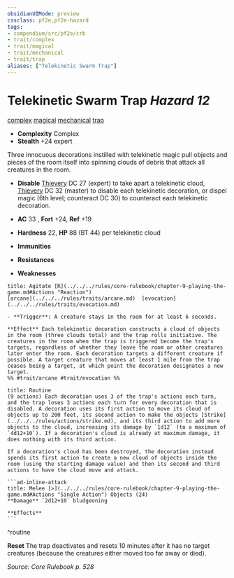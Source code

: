 ```yaml
---
obsidianUIMode: preview
cssclass: pf2e,pf2e-hazard
tags:
- compendium/src/pf2e/crb
- trait/complex
- trait/magical
- trait/mechanical
- trait/trap
aliases: ["Telekinetic Swarm Trap"]
---
```

# Telekinetic Swarm Trap *Hazard 12*  
[complex](../../../rules/traits/complex.md)  [magical](../../../rules/traits/magical.md)  [mechanical](../../../rules/traits/mechanical.md)  [trap](../../../rules/traits/trap.md)  

- **Complexity** Complex
- **Stealth** +24 expert  

Three innocuous decorations instilled with telekinetic magic pull objects and pieces of the room itself into spinning clouds of debris that attack all creatures in the room.

- **Disable** [Thievery](../../skills.md#Thievery) DC 27 (expert) to take apart a telekinetic cloud, [Thievery](../../skills.md#Thievery) DC 32 (master) to disable each telekinetic decoration, or dispel magic (6th level; counteract DC 30) to counteract each telekinetic decoration.  

- **AC** 33 , **Fort** +24, **Ref** +19
- **Hardness** 22, **HP** 88 (BT 44) per telekinetic cloud
- **Immunities** 
- **Resistances** 
- **Weaknesses** 
     
```ad-embed-ability
title: Agitate [R](../../../rules/core-rulebook/chapter-9-playing-the-game.md#Actions "Reaction")
[arcane](../../../rules/traits/arcane.md)  [evocation](../../../rules/traits/evocation.md)  

- **Trigger**: A creature stays in the room for at least 6 seconds.

**Effect** Each telekinetic decoration constructs a cloud of objects in the room (three clouds total) and the trap rolls initiative. The creatures in the room when the trap is triggered become the trap's targets, regardless of whether they leave the room or other creatures later enter the room. Each decoration targets a different creature if possible. A target creature that moves at least 1 mile from the trap ceases being a target, at which point the decoration designates a new target.  
%% #trait/arcane #trait/evocation %%
```

````ad-pf2-summary
title: Routine
(9 actions) Each decoration uses 3 of the trap's actions each turn, and the trap loses 3 actions each turn for every decoration that is disabled. A decoration uses its first action to move its cloud of objects up to 200 feet, its second action to make the objects [Strike](../../../rules/actions/strike.md), and its third action to add more objects to the cloud, increasing its damage by `1d12` (to a maximum of `4d12+10`). If a decoration's cloud is already at maximum damage, it does nothing with its third action.

If a decoration's cloud has been destroyed, the decoration instead spends its first action to create a new cloud of objects inside the room (using the starting damage value) and then its second and third actions to have the cloud move and attack.

```ad-inline-attack
title: Melee [>](../../../rules/core-rulebook/chapter-9-playing-the-game.md#Actions "Single Action") Objects (24)
**Damage** `2d12+10` bludgeoning 
 
**Effects**
```
````
^routine

**Reset** The trap deactivates and resets 10 minutes after it has no target creatures (because the creatures either moved too far away or died).  

*Source: Core Rulebook p. 528*

